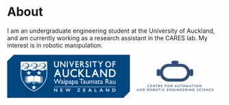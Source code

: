 # About

I am an undergraduate engineering student at the University of Auckland, and am currently working as a research assistant in the CARES lab. My interest is in robotic manipulation.

<img src="UoA-Logo-DarkBlue-4Col-Landscape.png" width="1000">
